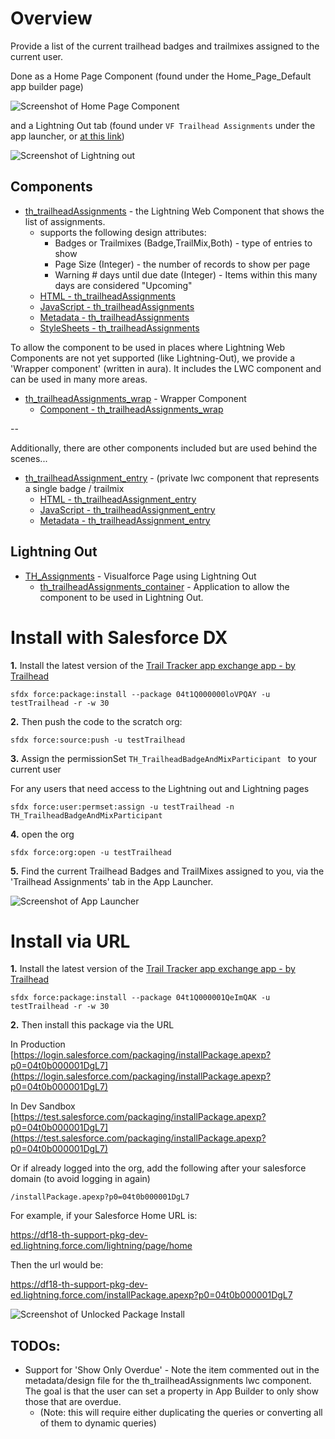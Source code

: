 # Overview

Provide a list of the current trailhead badges and trailmixes assigned to the current user.

Done as a Home Page Component (found under the Home_Page_Default app builder page)

![Screenshot of Home Page Component](docs/images/2_HomePageComponent.gif)

and a Lightning Out tab (found under `VF Trailhead Assignments` under the app launcher, or [at this link](https://marzbrews-dev-ed.lightning.force.com/lightning/n/VF_Trailhead_Assignments))

![Screenshot of Lightning out](docs/images/1_LightningOutScreenshot.png)

## Components

* [th\_trailheadAssignments](dx/force-app/main/default/lwc/th_trailheadAssignments) - the Lightning Web Component that shows the list of assignments.
  * supports the following design attributes:
     * Badges or Trailmixes (Badge,TrailMix,Both) - type of entries to show
     * Page Size (Integer) - the number of records to show per page
     * Warning # days until due date (Integer) - Items within this many days are considered "Upcoming"
  * [HTML - th\_trailheadAssignments](dx/force-app/main/default/lwc/th_trailheadAssignments/th_trailheadAssignments.html)
  * [JavaScript - th\_trailheadAssignments](dx/force-app/main/default/lwc/th_trailheadAssignments/th_trailheadAssignments.js)
  * [Metadata - th\_trailheadAssignments](dx/force-app/main/default/lwc/th_trailheadAssignments/th_trailheadAssignments.js-meta.xml)
  * [StyleSheets - th\_trailheadAssignments](dx/force-app/main/default/lwc/th_trailheadAssignments/th_trailheadAssignments.css)

To allow the component to be used in places where Lightning Web Components are not yet supported (like Lightning-Out), we provide a 'Wrapper component' (written in aura).  It includes the LWC component and can be used in many more areas.

* [th\_trailheadAssignments\_wrap](dx/force-app/main/default/aura/th_trailheadAssignments_wrap) - Wrapper Component
  * [Component - th\_trailheadAssignments\_wrap](dx/force-app/main/default/aura/th_trailheadAssignments_wrap/th_trailheadAssignments_wrap.cmp)

--

Additionally, there are other components included but are used behind the scenes...

* [th\_trailheadAssignment\_entry](dx/force-app/main/default/lwc/th_trailheadAssignment_entry/) - (private lwc component that represents a single badge / trailmix
  * [HTML - th\_trailheadAssignment\_entry](dx/force-app/main/default/lwc/th_trailheadAssignment_entry/th_trailheadAssignment_entry.html)
  * [JavaScript - th\_trailheadAssignment\_entry](dx/force-app/main/default/lwc/th_trailheadAssignment_entry/th_trailheadAssignment_entry.js)
  * [Metadata - th\_trailheadAssignment\_entry](dx/force-app/main/default/lwc/th_trailheadAssignment_entry/th_trailheadAssignment_entry.js-meta.xml)


## Lightning Out

* [TH\_Assignments](dx/force-app/main/default/pages/TH_Assignments.page) - Visualforce Page using Lightning Out
  * [th\_trailheadAssignments\_container](dx/force-app/main/default/aura/th_trailheadAssignments_container) - Application to allow the component to be used in Lightning Out.

# Install with Salesforce DX

**1.** Install the latest version of the [Trail Tracker app exchange app - by Trailhead](https://appexchange.salesforce.com/appxListingDetail?listingId=04t1Q000000loVPQAY)

	sfdx force:package:install --package 04t1Q000000loVPQAY -u testTrailhead -r -w 30

**2.** Then push the code to the scratch org:

	sfdx force:source:push -u testTrailhead

**3.** Assign the permissionSet `TH_TrailheadBadgeAndMixParticipant ` to your current user

For any users that need access to the Lightning out and Lightning pages

	sfdx force:user:permset:assign -u testTrailhead -n TH_TrailheadBadgeAndMixParticipant

**4.** open the org

	sfdx force:org:open -u testTrailhead
	
**5.** Find the current Trailhead Badges and TrailMixes assigned to you, via the 'Trailhead Assignments' tab in the App Launcher.

![Screenshot of App Launcher](docs/images/findTrailheadAssignments.png)


# Install via URL

**1.** Install the latest version of the [Trail Tracker app exchange app - by Trailhead](https://appexchange.salesforce.com/appxListingDetail?listingId=a0N3A00000EFpAtUAL)

	sfdx force:package:install --package 04t1Q000001QeImQAK -u testTrailhead -r -w 30

**2.** Then install this package via the URL

In Production
[https://login.salesforce.com/packaging/installPackage.apexp?p0=04t0b000001DgL7](https://login.salesforce.com/packaging/installPackage.apexp?p0=04t0b000001DgL7)

In Dev Sandbox
[https://test.salesforce.com/packaging/installPackage.apexp?p0=04t0b000001DgL7](https://test.salesforce.com/packaging/installPackage.apexp?p0=04t0b000001DgL7)

Or if already logged into the org, add the following after your salesforce domain (to avoid logging in again)

`/installPackage.apexp?p0=04t0b000001DgL7`

For example, if your Salesforce Home URL is:

https://df18-th-support-pkg-dev-ed.lightning.force.com/lightning/page/home

Then the url would be:

https://df18-th-support-pkg-dev-ed.lightning.force.com/installPackage.apexp?p0=04t0b000001DgL7

![Screenshot of Unlocked Package Install](docs/images/installViaURL.png)

## TODOs:

* Support for 'Show Only Overdue' - Note the item commented out in the metadata/design file for the th\_trailheadAssignments lwc component.  The goal is that the user can set a property in App Builder to only show those that are overdue.
  * (Note: this will require either duplicating the queries or converting all of them to dynamic queries)

